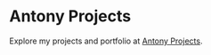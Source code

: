 # Antony Projects
Explore my projects and portfolio at [Antony Projects](https://antonypss.github.io/Antony-Projects).